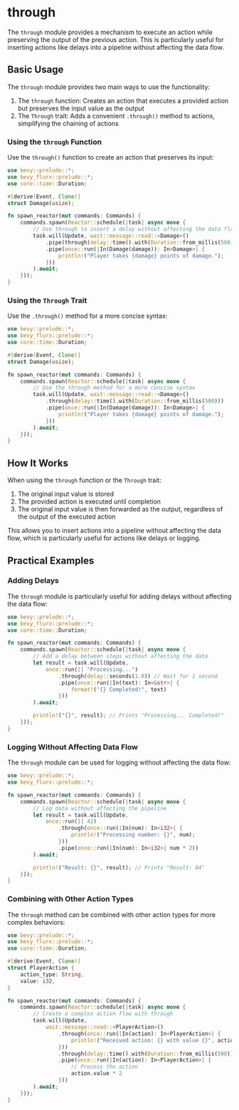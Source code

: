 # through

The `through` module provides a mechanism to execute an action while preserving the output of the previous action. This is particularly useful for inserting actions like delays into a pipeline without affecting the data flow.

## Basic Usage

The `through` module provides two main ways to use the functionality:

1. The `through` function: Creates an action that executes a provided action but preserves the input value as the output
2. The `Through` trait: Adds a convenient `.through()` method to actions, simplifying the chaining of actions

### Using the `through` Function

Use the `through()` function to create an action that preserves its input:

```rust
use bevy::prelude::*;
use bevy_flurx::prelude::*;
use core::time::Duration;

#[derive(Event, Clone)]
struct Damage(usize);

fn spawn_reactor(mut commands: Commands) {
    commands.spawn(Reactor::schedule(|task| async move {
        // Use through to insert a delay without affecting the data flow
        task.will(Update, wait::message::read::<Damage>()
            .pipe(through(delay::time().with(Duration::from_millis(500))))
            .pipe(once::run(|In(Damage(damage)): In<Damage>| {
                println!("Player takes {damage} points of damage.");
            }))
        ).await;
    }));
}
```

### Using the `Through` Trait

Use the `.through()` method for a more concise syntax:

```rust
use bevy::prelude::*;
use bevy_flurx::prelude::*;
use core::time::Duration;

#[derive(Event, Clone)]
struct Damage(usize);

fn spawn_reactor(mut commands: Commands) {
    commands.spawn(Reactor::schedule(|task| async move {
        // Use the through method for a more concise syntax
        task.will(Update, wait::message::read::<Damage>()
            .through(delay::time().with(Duration::from_millis(500)))
            .pipe(once::run(|In(Damage(damage)): In<Damage>| {
                println!("Player takes {damage} points of damage.");
            }))
        ).await;
    }));
}
```

## How It Works

When using the `through` function or the `Through` trait:

1. The original input value is stored
2. The provided action is executed until completion
3. The original input value is then forwarded as the output, regardless of the output of the executed action

This allows you to insert actions into a pipeline without affecting the data flow, which is particularly useful for actions like delays or logging.

## Practical Examples

### Adding Delays

The `through` module is particularly useful for adding delays without affecting the data flow:

```rust
use bevy::prelude::*;
use bevy_flurx::prelude::*;
use core::time::Duration;

fn spawn_reactor(mut commands: Commands) {
    commands.spawn(Reactor::schedule(|task| async move {
        // Add a delay between steps without affecting the data
        let result = task.will(Update, 
            once::run(|| "Processing...")
                .through(delay::seconds(1.0)) // Wait for 1 second
                .pipe(once::run(|In(text): In<&str>| {
                    format!("{} Completed!", text)
                }))
        ).await;

        println!("{}", result); // Prints "Processing... Completed!"
    }));
}
```

### Logging Without Affecting Data Flow

The `through` module can be used for logging without affecting the data flow:

```rust
use bevy::prelude::*;
use bevy_flurx::prelude::*;

fn spawn_reactor(mut commands: Commands) {
    commands.spawn(Reactor::schedule(|task| async move {
        // Log data without affecting the pipeline
        let result = task.will(Update, 
            once::run(|| 42)
                .through(once::run(|In(num): In<i32>| {
                    println!("Processing number: {}", num);
                }))
                .pipe(once::run(|In(num): In<i32>| num * 2))
        ).await;

        println!("Result: {}", result); // Prints "Result: 84"
    }));
}
```

### Combining with Other Action Types

The `through` method can be combined with other action types for more complex behaviors:

```rust
use bevy::prelude::*;
use bevy_flurx::prelude::*;
use core::time::Duration;

#[derive(Event, Clone)]
struct PlayerAction {
    action_type: String,
    value: i32,
}

fn spawn_reactor(mut commands: Commands) {
    commands.spawn(Reactor::schedule(|task| async move {
        // Create a complex action flow with through
        task.will(Update, 
            wait::message::read::<PlayerAction>()
                .through(once::run(|In(action): In<PlayerAction>| {
                    println!("Received action: {} with value {}", action.action_type, action.value);
                }))
                .through(delay::time().with(Duration::from_millis(500))) // Add a delay
                .pipe(once::run(|In(action): In<PlayerAction>| {
                    // Process the action
                    action.value * 2
                }))
        ).await;
    }));
}
```